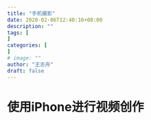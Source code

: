 ```yaml
---
title: "手机摄影"
date: 2020-02-06T12:40:16+08:00
description: ""
tags: [
]
categories: [
]
# image: ""
author: "王志舟"
draft: false
---
```


# 使用iPhone进行视频创作

